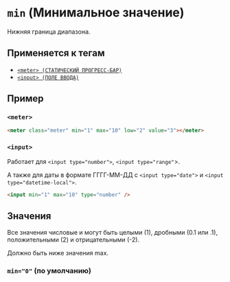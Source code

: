 # `min` (Минимальное значение)

Нижняя граница диапазона.

## Применяется к тегам

- [`<meter> (СТАТИЧЕСКИЙ ПРОГРЕСС-БАР)`](<../TAGS UI/meter (СТАТИЧЕСКИЙ ПРОГРЕСС-БАР).md>)
- [`<input> (ПОЛЕ ВВОДА)`](<../TAGS FORM/input (ПОЛЕ ВВОДА).md>)

## Пример

### `<meter>`

```html
<meter class="meter" min="1" max="10" low="2" value="3"></meter>
```

### `<input>`

Работает для `<input type="number">`, `<input type="range"`>.

А также для даты в формате ГГГГ-ММ-ДД с `<input type="date">` и `<input type="datetime-local">`.

```html
<input min="1" max="10" type="number" />
```

## Значения

Все значения числовые и могут быть целыми (1), дробными (0.1 или .1), положительными (2) и отрицательными (-2).

Должно быть ниже значения max.

### `min="0"` (по умолчанию)
